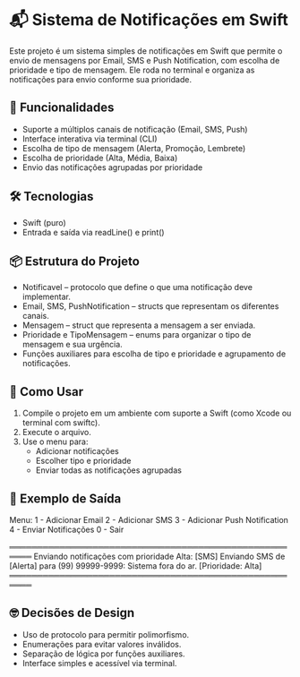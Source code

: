 # 📬 Sistema de Notificações em Swift

Este projeto é um sistema simples de notificações em Swift que permite o envio de mensagens por Email, SMS e Push Notification, com escolha de prioridade e tipo de mensagem. Ele roda no terminal e organiza as notificações para envio conforme sua prioridade.

## 🚀 Funcionalidades

- Suporte a múltiplos canais de notificação (Email, SMS, Push)
- Interface interativa via terminal (CLI)
- Escolha de tipo de mensagem (Alerta, Promoção, Lembrete)
- Escolha de prioridade (Alta, Média, Baixa)
- Envio das notificações agrupadas por prioridade

## 🛠️ Tecnologias

- Swift (puro)
- Entrada e saída via readLine() e print()

## 📦 Estrutura do Projeto

- Notificavel – protocolo que define o que uma notificação deve implementar.
- Email, SMS, PushNotification – structs que representam os diferentes canais.
- Mensagem – struct que representa a mensagem a ser enviada.
- Prioridade e TipoMensagem – enums para organizar o tipo de mensagem e sua urgência.
- Funções auxiliares para escolha de tipo e prioridade e agrupamento de notificações.

## 🧪 Como Usar

1. Compile o projeto em um ambiente com suporte a Swift (como Xcode ou terminal com swiftc).
2. Execute o arquivo.
3. Use o menu para:
   - Adicionar notificações
   - Escolher tipo e prioridade
   - Enviar todas as notificações agrupadas

## 📸 Exemplo de Saída

Menu:
1 - Adicionar Email
2 - Adicionar SMS
3 - Adicionar Push Notification
4 - Enviar Notificações
0 - Sair

══════════════════════════════════════════════════════
Enviando notificações com prioridade Alta:
[SMS] Enviando SMS de [Alerta] para (99) 99999-9999: Sistema fora do ar. [Prioridade: Alta]
══════════════════════════════════════════════════════

## 🤓 Decisões de Design

- Uso de protocolo para permitir polimorfismo.
- Enumerações para evitar valores inválidos.
- Separação de lógica por funções auxiliares.
- Interface simples e acessível via terminal.

